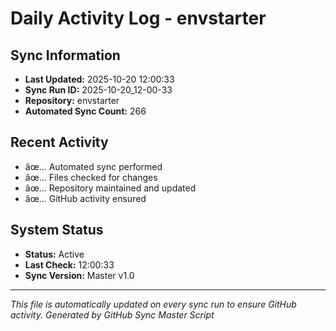 ﻿# Daily Activity Log - envstarter

## Sync Information
- **Last Updated:** 2025-10-20 12:00:33
- **Sync Run ID:** 2025-10-20_12-00-33
- **Repository:** envstarter
- **Automated Sync Count:** 266

## Recent Activity
- âœ… Automated sync performed
- âœ… Files checked for changes
- âœ… Repository maintained and updated
- âœ… GitHub activity ensured

## System Status
- **Status:** Active
- **Last Check:** 12:00:33
- **Sync Version:** Master v1.0

---
*This file is automatically updated on every sync run to ensure GitHub activity.*
*Generated by GitHub Sync Master Script*
